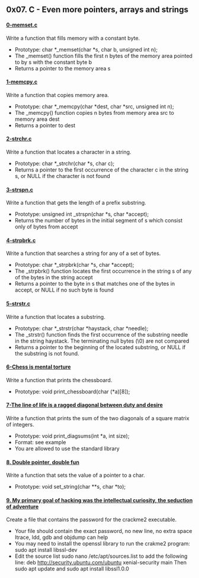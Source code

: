 ## 0x07. C - Even more pointers, arrays and strings

#### [0-memset.c](0x07-pointers_arrays_strings/0-memset.c)


Write a function that fills memory with a constant byte.

- Prototype: char *_memset(char *s, char b, unsigned int n);
- The _memset() function fills the first n bytes of the memory area pointed to by s with the constant byte b
- Returns a pointer to the memory area s

#### [1-memcpy.c](0x07-pointers_arrays_strings/1-memcpy.c)

Write a function that copies memory area.

- Prototype: char *_memcpy(char *dest, char *src, unsigned int n);
- The _memcpy() function copies n bytes from memory area src to memory area dest
- Returns a pointer to dest

#### [2-strchr.c](0x07-pointers_arrays_strings/2-strchr.c)

Write a function that locates a character in a string.

- Prototype: char *_strchr(char *s, char c);
- Returns a pointer to the first occurrence of the character c in the string s, or NULL if the character is not found

#### [3-strspn.c](0x07-pointers_arrays_strings/3-strspn.c)

Write a function that gets the length of a prefix substring.

- Prototype: unsigned int _strspn(char *s, char *accept);
- Returns the number of bytes in the initial segment of s which consist only of bytes from accept

#### [4-strpbrk.c](0x07-pointers_arrays_strings/4-strpbrk.c)

Write a function that searches a string for any of a set of bytes.

- Prototype: char *_strpbrk(char *s, char *accept);
- The _strpbrk() function locates the first occurrence in the string s of any of the bytes in the string accept
- Returns a pointer to the byte in s that matches one of the bytes in accept, or NULL if no such byte is found

#### [5-strstr.c](0x07-pointers_arrays_strings/5-strstr.c)

Write a function that locates a substring.

- Prototype: char *_strstr(char *haystack, char *needle);
- The _strstr() function finds the first occurrence of the substring needle in the string haystack. The terminating null bytes (\0) are not compared
- Returns a pointer to the beginning of the located substring, or NULL if the substring is not found.

#### [6-Chess is mental torture](0x07-pointers_arrays_strings/7-print_chessboard.c)

Write a function that prints the chessboard.

- Prototype: void print_chessboard(char (*a)[8]);

#### [7-The line of life is a ragged diagonal between duty and desire](0x07-pointers_arrays_strings/8-print_diagsums.c)

Write a function that prints the sum of the two diagonals of a square matrix of integers.

- Prototype: void print_diagsums(int *a, int size);
- Format: see example
- You are allowed to use the standard library

#### [8. Double pointer, double fun](0x07-pointers_arrays_strings/100-set_string.c)

Write a function that sets the value of a pointer to a char.

- Prototype: void set_string(char **s, char *to);

#### [9. My primary goal of hacking was the intellectual curiosity, the seduction of adventure](0x07-pointers_arrays_strings/101-crackme_password)

Create a file that contains the password for the crackme2 executable.

- Your file should contain the exact password, no new line, no extra space
ltrace, ldd, gdb and objdump can help
- You may need to install the openssl library to run the crakme2 program: sudo apt install libssl-dev
- Edit the source list sudo nano /etc/apt/sources.list to add the following line: deb http://security.ubuntu.com/ubuntu xenial-security main Then sudo apt update and sudo apt install libssl1.0.0


























